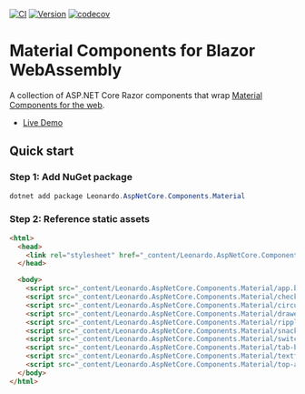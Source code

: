[![CI](https://github.com/ldalonzo/material-components-web-blazor/actions/workflows/ci.yml/badge.svg)](https://github.com/ldalonzo/material-components-web-blazor/actions/workflows/ci.yml)
[![Version](https://img.shields.io/nuget/vpre/Leonardo.AspNetCore.Components.Material)](https://www.nuget.org/packages/Leonardo.AspNetCore.Components.Material/)
[![codecov](https://codecov.io/gh/ldalonzo/material-components-web-blazor/branch/master/graph/badge.svg)](https://codecov.io/gh/ldalonzo/material-components-web-blazor)

# Material Components for Blazor WebAssembly
A collection of ASP.NET Core Razor components that wrap [Material Components for the web](https://github.com/material-components/material-components-web).

- [Live Demo](https://material-components-blazor.azurewebsites.net/)

## Quick start

### Step 1: Add NuGet package
```powershell
dotnet add package Leonardo.AspNetCore.Components.Material
```

### Step 2: Reference static assets
```html
<html>
  <head>
    <link rel="stylesheet" href="_content/Leonardo.AspNetCore.Components.Material/bundle.css" />
  </head>

  <body>
    <script src="_content/Leonardo.AspNetCore.Components.Material/app.bundle.js"></script>
    <script src="_content/Leonardo.AspNetCore.Components.Material/checkbox.bundle.js"></script>
    <script src="_content/Leonardo.AspNetCore.Components.Material/circular-progress.bundle.js"></script>
    <script src="_content/Leonardo.AspNetCore.Components.Material/drawer.bundle.js"></script>
    <script src="_content/Leonardo.AspNetCore.Components.Material/ripple.bundle.js"></script>
    <script src="_content/Leonardo.AspNetCore.Components.Material/snackbar.bundle.js"></script>
    <script src="_content/Leonardo.AspNetCore.Components.Material/switch.bundle.js"></script>
    <script src="_content/Leonardo.AspNetCore.Components.Material/tab-bar.bundle.js"></script>
    <script src="_content/Leonardo.AspNetCore.Components.Material/textfield.bundle.js"></script>
    <script src="_content/Leonardo.AspNetCore.Components.Material/top-app-bar.bundle.js"></script>
  </body>
</html>
```
